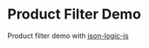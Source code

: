 # Product Filter Demo

Product filter demo with [json-logic-js](https://github.com/jwadhams/json-logic-js)
